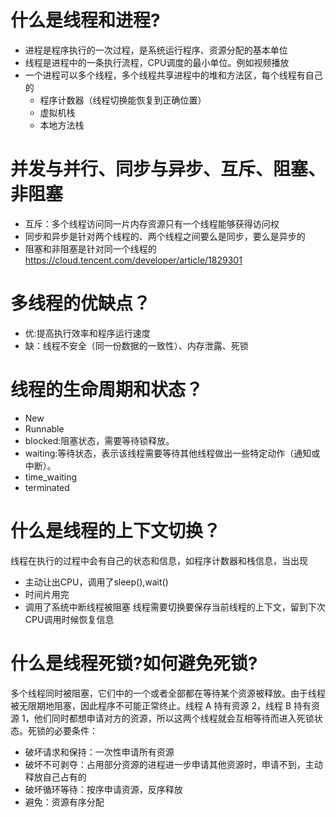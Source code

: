 # 什么是线程和进程?
- 进程是程序执行的一次过程，是系统运行程序、资源分配的基本单位
- 线程是进程中的一条执行流程，CPU调度的最小单位。例如视频播放
- 一个进程可以多个线程，多个线程共享进程中的堆和方法区，每个线程有自己的
  - 程序计数器（线程切换能恢复到正确位置）
  - 虚拟机栈
  - 本地方法栈
# 并发与并行、同步与异步、互斥、阻塞、非阻塞
- 互斥：多个线程访问同一片内存资源只有一个线程能够获得访问权
- 同步和异步是针对两个线程的、两个线程之间要么是同步，要么是异步的
- 阻塞和非阻塞是针对同一个线程的
https://cloud.tencent.com/developer/article/1829301
# 多线程的优缺点？
- 优:提高执行效率和程序运行速度
- 缺：线程不安全（同一份数据的一致性）、内存泄露、死锁

# 线程的生命周期和状态？
- New
- Runnable
- blocked:阻塞状态，需要等待锁释放。
- waiting:等待状态，表示该线程需要等待其他线程做出一些特定动作（通知或中断）。
- time_waiting
- terminated
# 什么是线程的上下文切换？
线程在执行的过程中会有自己的状态和信息，如程序计数器和栈信息，当出现
- 主动让出CPU，调用了sleep(),wait()
- 时间片用完
- 调用了系统中断线程被阻塞
线程需要切换要保存当前线程的上下文，留到下次CPU调用时候恢复信息
# 什么是线程死锁?如何避免死锁?
多个线程同时被阻塞，它们中的一个或者全部都在等待某个资源被释放。由于线程被无限期地阻塞，因此程序不可能正常终止。线程 A 持有资源 2，线程 B 持有资源 1，他们同时都想申请对方的资源，所以这两个线程就会互相等待而进入死锁状态。死锁的必要条件：
- 破坏请求和保持：一次性申请所有资源
- 破坏不可剥夺：占用部分资源的进程进一步申请其他资源时，申请不到，主动释放自己占有的
- 破坏循环等待：按序申请资源，反序释放
- 避免：资源有序分配

